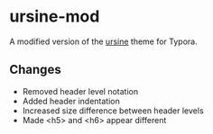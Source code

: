 # ursine-mod

A modified version of the [ursine](https://theme.typora.io/theme/Ursine/) theme for Typora.

## Changes

* Removed header level notation
* Added header indentation
* Increased size difference between header levels
* Made \<h5\> and \<h6\> appear different
